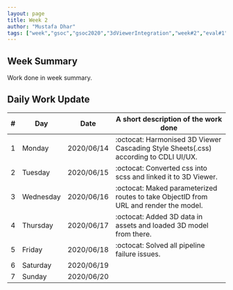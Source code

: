```yaml
---
layout: page
title: Week 2
author: "Mustafa Dhar"
tags: ["week","gsoc","gsoc2020","3dViewerIntegration","week#2","eval#1"]
---
```


## Week Summary

 
Work done in week summary.

## Daily Work Update

|\#|Day|Date|A short description of the work done|  
|---	|---	|---	|---	|  
|1   	| Monday 	|   2020/06/14	| :octocat: Harmonised 3D Viewer Cascading Style Sheets(.css) according to CDLI UI/UX. |  
|2   	| Tuesday  	|   2020/06/15	| :octocat: Converted css into scss and linked it to 3D Viewer.	|  
|3   	| Wednesday  	|  2020/06/16 	| :octocat: Maked parameterized routes to take ObjectID from URL and render the model. |  
|4   	| Thursday  	|   2020/06/17	| :octocat: Added 3D data in assets and loaded 3D model from there. |  
|5   	| Friday  	|   2020/06/18	| :octocat: Solved all pipeline failure issues. |  
|6   	| Saturday  	|   2020/06/19	| 	|  
|7   	| Sunday  	|   2020/06/20	|  |  

